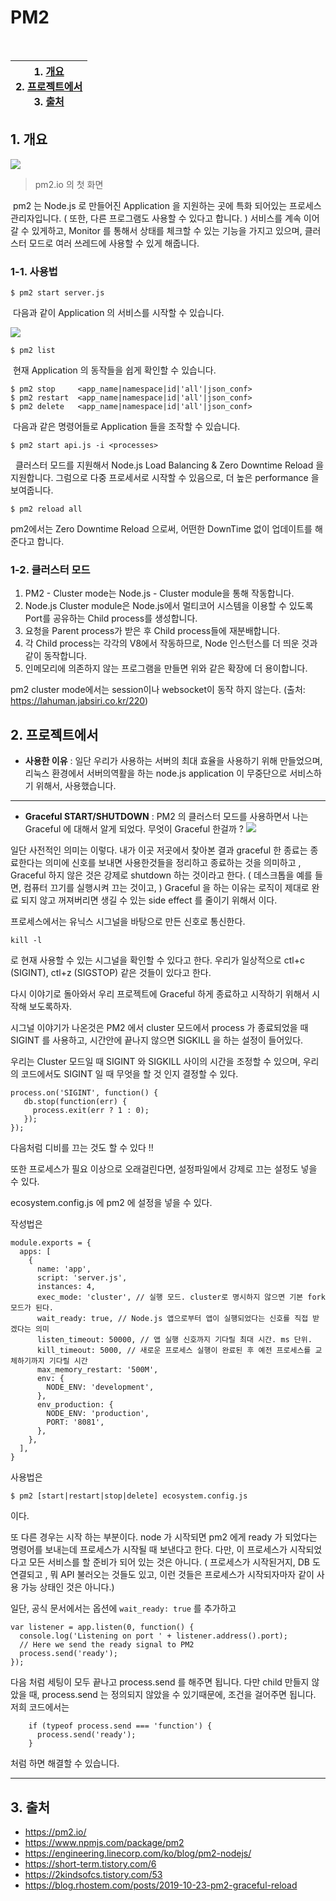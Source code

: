 # PM2

&nbsp;

| 1. [개요](#1-개요) <br>2. [프로젝트에서](#2-프로젝트에서)<br>3. [출처](#4-출처) |
| ------------------------------------------------------------------------------- |

## 1. 개요

![](https://i.imgur.com/bT3ZPU8.jpg)

> pm2.io 의 첫 화면

&nbsp;pm2 는 Node.js 로 만들어진 Application 을 지원하는 곳에 특화 되어있는 프로세스 관리자입니다. ( 또한, 다른 프로그램도 사용할 수 있다고 합니다. ) 서비스를 계속 이어갈 수 있게하고, Monitor 를 통해서 상태를 체크할 수 있는 기능을 가지고 있으며, 클러스터 모드로 여러 쓰레드에 사용할 수 있게 해줍니다.

### 1-1. 사용법

```
$ pm2 start server.js
```

&nbsp;다음과 같이 Application 의 서비스를 시작할 수 있습니다.

![](https://i.imgur.com/JGs3tB0.png)

```
$ pm2 list
```

&nbsp;현재 Application 의 동작들을 쉽게 확인할 수 있습니다.

```
$ pm2 stop     <app_name|namespace|id|'all'|json_conf>
$ pm2 restart  <app_name|namespace|id|'all'|json_conf>
$ pm2 delete   <app_name|namespace|id|'all'|json_conf>
```

&nbsp;다음과 같은 명령어들로 Application 들을 조작할 수 있습니다.

```
$ pm2 start api.js -i <processes>
```

&nbsp; 클러스터 모드를 지원해서 Node.js Load Balancing & Zero Downtime Reload 을 지원합니다. 그럼으로 다중 프로세서로 시작할 수 있음으로, 더 높은 performance 을 보여줍니다.

```
$ pm2 reload all
```

pm2에서는 Zero Downtime Reload 으로써, 어떤한 DownTime 없이 업데이트를 해준다고 합니다.

### 1-2. 클러스터 모드

1. PM2 - Cluster mode는 Node.js - Cluster module을 통해 작동합니다.
2. Node.js Cluster module은 Node.js에서 멀티코어 시스템을 이용할 수 있도록 Port를 공유하는 Child process를 생성합니다.
3. 요청을 Parent process가 받은 후 Child process들에 재분배합니다.
4. 각 Child process는 각각의 V8에서 작동하므로, Node 인스턴스를 더 띄운 것과 같이 동작합니다.
5. 인메모리에 의존하지 않는 프로그램을 만들면 위와 같은 확장에 더 용이합니다.

pm2 cluster mode에서는 session이나 websocket이 동작 하지 않는다. (출처: https://lahuman.jabsiri.co.kr/220)

## 2. 프로젝트에서

- **사용한 이유** : 일단 우리가 사용하는 서버의 최대 효율을 사용하기 위해 만들었으며, 리눅스 환경에서 서버의역활을 하는 node.js application 이 무중단으로 서비스하기 위해서, 사용했습니다.

---

- **Graceful START/SHUTDOWN** : PM2 의 클러스터 모드를 사용하면서 나는 Graceful 에 대해서 알게 되었다. 무엇이 Graceful 한걸까 ?
  ![](https://i.imgur.com/aCMhPLI.jpg)

일단 사전적인 의미는 이렇다. 내가 이곳 저곳에서 찾아본 결과 graceful 한 종료는 종료한다는 의미에 신호를 보내면 사용한것들을 정리하고 종료하는 것을 의미하고 , Graceful 하지 않은 것은 강제로 shutdown 하는 것이라고 한다. ( 데스크톱을 예를 들면, 컴퓨터 끄기를 실행시켜 끄는 것이고, ) Graceful 을 하는 이유는 로직이 제대로 완료 되지 않고 꺼져버리면 생길 수 있는 side effect 를 줄이기 위해서 이다.

프로세스에서는 유닉스 시그널을 바탕으로 만든 신호로 통신한다.

```
kill -l
```

로 현재 사용할 수 있는 시그널을 확인할 수 있다고 한다.
우리가 일상적으로 ctl+c (SIGINT), ctl+z (SIGSTOP) 같은 것들이 있다고 한다.

다시 이야기로 돌아와서 우리 프로젝트에 Graceful 하게 종료하고 시작하기 위해서 시작해 보도록하자.

시그널 이야기가 나온것은 PM2 에서 cluster 모드에서 process 가 종료되었을 때 SIGINT 를 사용하고, 시간안에 끝나지 않으면 SIGKILL 을 하는 설정이 들어있다.

우리는 Cluster 모드일 때 SIGINT 와 SIGKILL 사이의 시간을 조정할 수 있으며, 우리의 코드에서도 SIGINT 일 때 무엇을 할 것 인지 결정할 수 있다.

```
process.on('SIGINT', function() {
   db.stop(function(err) {
     process.exit(err ? 1 : 0);
   });
});
```

다음처럼 디비를 끄는 것도 할 수 있다 !!

또한 프로세스가 필요 이상으로 오래걸린다면, 설정파일에서 강제로 끄는 설정도 넣을 수 있다.

ecosystem.config.js 에 pm2 에 설정을 넣을 수 있다.

작성법은

```
module.exports = {
  apps: [
    {
      name: 'app',
      script: 'server.js',
      instances: 4,
      exec_mode: 'cluster', // 실행 모드. cluster로 명시하지 않으면 기본 fork 모드가 된다.
      wait_ready: true, // Node.js 앱으로부터 앱이 실행되었다는 신호를 직접 받겠다는 의미
      listen_timeout: 50000, // 앱 실행 신호까지 기다릴 최대 시간. ms 단위.
      kill_timeout: 5000, // 새로운 프로세스 실행이 완료된 후 예전 프로세스를 교체하기까지 기다릴 시간
      max_memory_restart: '500M',
      env: {
        NODE_ENV: 'development',
      },
      env_production: {
        NODE_ENV: 'production',
        PORT: '8081',
      },
    },
  ],
}
```

사용법은

```
$ pm2 [start|restart|stop|delete] ecosystem.config.js
```

이다.

또 다른 경우는 시작 하는 부분이다. node 가 시작되면 pm2 에게 ready 가 되었다는 명령어를 보내는데 프로세스가 시작될 때 보낸다고 한다. 다만, 이 프로세스가 시작되었다고 모든 서비스를 할 준비가 되어 있는 것은 아니다. ( 프로세스가 시작된거지, DB 도 연결되고 , 뭐 API 불러오는 것들도 있고, 이런 것들은 프로세스가 시작되자마자 같이 사용 가능 상태인 것은 아니다.)

일단, 공식 문서에서는 옵션에 `wait_ready: true` 를 추가하고

```
var listener = app.listen(0, function() {
  console.log('Listening on port ' + listener.address().port);
  // Here we send the ready signal to PM2
  process.send('ready');
});
```

다음 처럼 세팅이 모두 끝나고 process.send 를 해주면 됩니다. 다만 child 만들지 않았을 때, process.send 는 정의되지 않았을 수 있기때문에, 조건을 걸어주면 됩니다. 저희 코드에서는

```
    if (typeof process.send === 'function') {
      process.send('ready');
    }
```

처럼 하면 해결할 수 있습니다.

---

## 3. 출처

- https://pm2.io/
- https://www.npmjs.com/package/pm2
- https://engineering.linecorp.com/ko/blog/pm2-nodejs/
- https://short-term.tistory.com/6
- https://2kindsofcs.tistory.com/53
- https://blog.rhostem.com/posts/2019-10-23-pm2-graceful-reload
